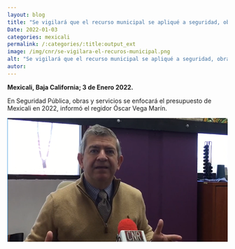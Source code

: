 ```yaml
---
layout: blog
title: "Se vigilará que el recurso municipal se apliqué a seguridad, obras y servicio"
Date: 2022-01-03
categories: mexicali
permalink: /:categories/:title:output_ext
image: /img/cnr/se-vigilara-el-recuros-municipal.png
alt: "Se vigilará que el recurso municipal se apliqué a seguridad, obras y servicio"
autor:
---
```


**Mexicali, Baja California; 3 de Enero 2022.** 

En Seguridad Pública, obras y servicios se enfocará el presupuesto de Mexicali en 2022, informó el regidor Óscar Vega Marín.


<div id="carouselExampleSlidesOnly" class="carousel slide" data-ride="carousel">
  <div class="carousel-inner">
    <div class="carousel-item active">
       <img class="d-block w-100" src="/img/cnr/se-vigilara-el-recuros-municipal.png" loading="lazy"  alt="Se vigilará que el recurso municipal se apliqué a seguridad, obras y servicio">
    </div>
  </div>
</div>